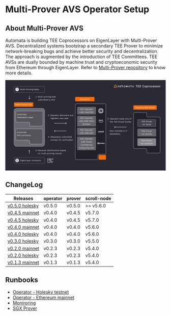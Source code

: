 # Multi-Prover AVS Operator Setup
## About Multi-Prover AVS
Automata is building TEE Coprocessors on EigenLayer with Multi-Prover AVS. Decentralized systems bootstrap a secondary TEE Prover to minimize network-breaking bugs and achieve better security and decentralization. The approach is augmented by the introduction of TEE Committees. TEE AVSs are dually bounded by machine trust and cryptoeconomic security from Ethereum through EigenLayer. Refer to [Multi-Prover repository](https://github.com/automata-network/multi-prover-avs) to know more details.

![architecture](./architecture.png)

## ChangeLog

| Releases | operator | prover | scroll-node | 
|----------|----------|--------|-------------|
| [v0.5.0 holesky](holesky/CHANGELOG.md) | v0.5.0 | v0.5.0 | >= v5.6.0 |
| [v0.4.5 mainnet](mainnet/CHANGELOG.md) | v0.4.0 | v0.4.5 | v5.7.0 |
| [v0.4.5 holesky](holesky/CHANGELOG.md) | v0.4.0 | v0.4.5 | v5.7.0 |
| [v0.4.0 mainnet](mainnet/CHANGELOG.md) | v0.4.0 | v0.4.0 | v5.6.0 |
| [v0.4.0 holesky](holesky/CHANGELOG.md) | v0.4.0 | v0.4.0 | v5.6.0 |
| [v0.3.0 holesky](holesky/CHANGELOG.md) | v0.3.0 | v0.3.0 | v5.5.0 |
| [v0.2.0 mainnet](mainnet/CHANGELOG.md) | v0.2.3 | v0.2.3 | v5.4.0 |
| [v0.2.0 holesky](holesky/CHANGELOG.md) | v0.2.3 | v0.2.3 | v5.4.0 |
| [v0.1.3 mainnet](mainnet/CHANGELOG.md) | v0.1.3 | v0.1.3 | v5.4.0 |

## Runbooks
* [Operator - Holesky testnet](holesky/README.md)
* [Operator - Ethereum mainnet](mainnet/README.md)
* [Moniroring](monitoring)
* [SGX Prover](prover)

